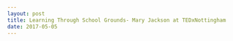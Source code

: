 ```yaml
---
layout: post
title: Learning Through School Grounds- Mary Jackson at TEDxNottingham
date: 2017-05-05
---
```


